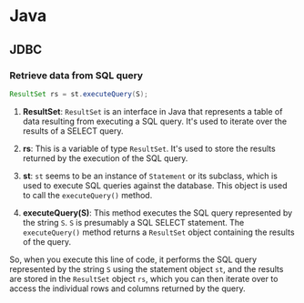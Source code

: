 # Java

## JDBC

### Retrieve data from SQL query

```java
ResultSet rs = st.executeQuery(S);
```

1. **ResultSet**: `ResultSet` is an interface in Java that represents a table of data resulting from executing a SQL query. It's used to iterate over the results of a SELECT query.

2. **rs**: This is a variable of type `ResultSet`. It's used to store the results returned by the execution of the SQL query.

3. **st**: `st` seems to be an instance of `Statement` or its subclass, which is used to execute SQL queries against the database. This object is used to call the `executeQuery()` method.

4. **executeQuery(S)**: This method executes the SQL query represented by the string `S`. `S` is presumably a SQL SELECT statement. The `executeQuery()` method returns a `ResultSet` object containing the results of the query.

So, when you execute this line of code, it performs the SQL query represented by the string `S` using the statement object `st`, and the results are stored in the `ResultSet` object `rs`, which you can then iterate over to access the individual rows and columns returned by the query.
